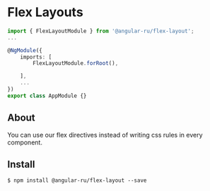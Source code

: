 # Flex Layouts

```ts
import { FlexLayoutModule } from '@angular-ru/flex-layout';
...

@NgModule({
    imports: [
        FlexLayoutModule.forRoot(),

    ],
    ...
})
export class AppModule {}
```

## About

You can use our flex directives instead of writing css rules in every component.

## Install

```
$ npm install @angular-ru/flex-layout --save
```
